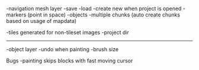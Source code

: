 -navigation mesh layer
-save
-load
-create new when project is opened
-markers (point in space)
-objects
-multiple chunks (auto create chunks based on usage of mapdata)


-tiles generated for non-tileset images
-project dir


------------------------
-object layer
-undo when painting
-brush size

Bugs
-painting skips blocks with fast moving cursor
